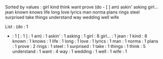 Sorted by values :
girl kind think want prove (do - [ ] am) askin' asking girl... jean known knows life long love lyrics man norma plans rings steel surprised take things understand way wedding well wife 

List :
(do : 1
- : 1
[ : 1
] : 1
am) : 1
askin' : 1
asking : 1
girl : 8
girl... : 1
jean : 1
kind : 8
known : 1
knows : 1
life : 1
long : 1
love : 1
lyrics : 1
man : 1
norma : 1
plans : 1
prove : 2
rings : 1
steel : 1
surprised : 1
take : 1
things : 1
think : 5
understand : 1
want : 4
way : 1
wedding : 1
well : 1
wife : 1
